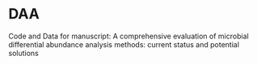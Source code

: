 # DAA
Code and Data for manuscript: A comprehensive evaluation of microbial differential abundance analysis methods: current status and potential solutions 

